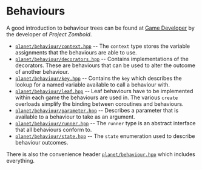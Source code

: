 # Behaviours

A good introduction to behaviour trees can be found at [Game Developer](https://www.gamedeveloper.com/programming/behavior-trees-for-ai-how-they-work) by the developer of _Project Zomboid_.

* [`planet/behaviour/context.hpp`](./context.hpp) -- The `context` type stores the variable assignments that the behaviours are able to use.
* [`planet/behaviour/decorators.hpp`](./decorators.hpp) -- Contains implementations of the decorators. These are behaviours that can be used to alter the outcome of another behaviour.
* [`planet/behaviour/key.hpp`](./key.hpp) -- Contains the `key` which describes the lookup for a named variable available to call a behaviour with.
* [`planet/behaviour/leaf.hpp`](./leaf.hpp) -- Leaf behaviours have to be implemented within each game the behaviours are used in. The various `create` overloads simplify the binding between coroutines and behaviours.
* [`planet/behaviour/parameter.hpp`](./parameter.hpp) -- Describes a parameter that is available to a behaviour to take as an argument.
* [`planet/behaviour/runner.hpp`](./runner.hpp) -- The `runner` type is an abstract interface that all behaviours conform to.
* [`planet/behaviour/state.hpp`](./state.hpp) -- The `state` enumeration used to describe behaviour outcomes.

There is also the convenience header [`planet/behaviour.hpp`](../behaviour.hpp) which includes everything.
